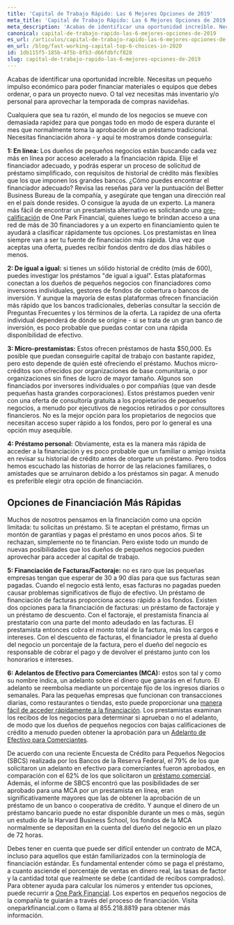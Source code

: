 ```yaml
---
title: 'Capital de Trabajo Rápido: Las 6 Mejores Opciones de 2019'
meta_title: 'Capital de Trabajo Rápido: Las 6 Mejores Opciones de 2019'
meta_description: 'Acabas de identificar una oportunidad increíble. Necesitas un pequeño impulso económico para poder financiar materiales o equipos que debes ordenar, o para un proyecto nuevo. O tal vez necesitas más inventario y/o personal para aprovechar la temporada de compras navideñas.'
canonical: capital-de-trabajo-rapido-las-6-mejores-opciones-de-2019
es_url: /articulos/capital-de-trabajo-rapido-las-6-mejores-opciones-de-2019
en_url: /blog/fast-working-capital-top-6-choices-in-2020
id: 1db115f5-185b-4f5b-8fb3-d66fdbfcf828
slug: capital-de-trabajo-rapido-las-6-mejores-opciones-de-2019
---
```

Acabas de identificar una oportunidad increíble. Necesitas un pequeño impulso económico para poder financiar materiales o equipos que debes ordenar, o para un proyecto nuevo. O tal vez necesitas más inventario y/o personal para aprovechar la temporada de compras navideñas. 

Cualquiera que sea tu razón, el mundo de los negocios se mueve con demasiada rapidez para que pongas todo en modo de espera durante el mes que normalmente toma la aprobación de un préstamo tradicional. Necesitas financiación ahora - y aquí te mostramos donde conseguirla:

<strong>1: En línea:</strong>  Los dueños de pequeños negocios están buscando cada vez más en línea por acceso acelerado a la financiación rápida. Elije el financiador adecuado, y podrás esperar un proceso de solicitud de préstamo simplificado, con requisitos de historial de crédito más flexibles que los que imponen los grandes bancos. ¿Cómo puedes encontrar el financiador adecuado? Revisa las reseñas para ver la puntuación del Better Business Bureau de la compañía, y asegúrate  que tengan una dirección real en el país donde resides. O consigue la ayuda de un experto. La manera más fácil de encontrar un prestamista alternativo es solicitando una [pre-calificación](https://www.oneparkfinancial.com/es/preaprob)  de One Park Financial, quienes luego te brindan acceso a una red de más de 30 financiadores y a un experto en financiamiento quien te ayudará a clasificar rápidamente tus opciones. Los prestamistas en línea siempre van a ser tu fuente de financiación más rápida. Una vez que aceptas una oferta, puedes recibir fondos dentro de dos días hábiles o menos.

<strong>2: De igual a igual:</strong>  si tienes un sólido historial de crédito (más de 600), puedes investigar los préstamos "de igual a igual". Estas plataformas conectan a los dueños de pequeños negocios con financiadores como inversores individuales, gestores de fondos de cobertura o bancos de inversión. Y aunque la mayoría de estas plataformas ofrecen financiación más rápido que los bancos tradicionales, deberías consultar la sección de Preguntas Frecuentes y los términos de la oferta. La rapidez de una oferta individual dependerá de dónde se origine - si se trata de un gran banco de inversión, es poco probable que puedas contar con una rápida disponibilidad de efectivo.

<strong>3: Micro-prestamistas:</strong>  Estos ofrecen préstamos de hasta $50,000. Es posible que puedan conseguirle capital de trabajo con bastante rapidez, pero esto depende de quién esté ofreciendo el préstamo. Muchos micro-créditos son ofrecidos por organizaciones de base comunitaria, o por organizaciones sin fines de lucro de mayor tamaño. Algunos son financiados por inversores individuales o por compañías (que van desde pequeñas hasta grandes corporaciones). Estos préstamos pueden venir con una oferta de consultoría gratuita a los propietarios de pequeños negocios, a menudo por ejecutivos de negocios retirados o por consultores financieros. No es la mejor opción para los propietarios de negocios que necesitan acceso super rápido a los fondos, pero por lo general es una opción muy asequible. 

<strong>4: Préstamo personal:</strong> Obviamente, esta es la manera más rápida de acceder a la financiación y es poco probable que un familiar o amigo insista en revisar su historial de crédito antes de otorgarte un préstamo. Pero todos hemos escuchado las historias de horror de las relaciones familiares, o amistades que se arruinaron debido a los préstamos sin pagar. A menudo es preferible elegir otra opción de financiación. 

## Opciones de Financiación Más Rápidas

Muchos de nosotros pensamos en la financiación como una opción limitada: tu solicitas un préstamo. Si te aceptan el préstamo, firmas un montón de garantías y pagas el préstamo en unos pocos años. Si te rechazan, simplemente no te financian. Pero existe todo un mundo de nuevas posibilidades que los dueños de pequeños negocios pueden aprovechar para acceder al capital de trabajo.

<strong>5: Financiación de Facturas/Factoraje:</strong> no es raro que las pequeñas empresas tengan que esperar de 30 a 90 días para que sus facturas sean pagadas. Cuando el negocio está lento, esas facturas no pagadas pueden causar problemas significativos de flujo de efectivo. Un préstamo de financiación de facturas proporciona acceso rápido a los fondos. Existen dos opciones para la financiación de facturas: un préstamo de factoraje y un préstamo de descuento. Con el factoraje, el prestamista financia al prestatario con una parte del monto adeudado en las facturas. El prestamista entonces cobra el monto total de la factura, más los cargos e intereses. Con el descuento de facturas, el financiador le presta al dueño del negocio un porcentaje de la factura, pero el dueño del negocio es responsable de cobrar el pago y de devolver el préstamo junto con los honorarios e intereses.

<strong>6: Adelantos de Efectivo para Comerciantes (MCA):</strong>  estos son tal y como su nombre indica, un adelanto sobre el dinero que ganarás en el futuro. El adelanto se reembolsa mediante un porcentaje fijo de los ingresos diarios o semanales. Para las pequeñas empresas que funcionan con transacciones diarias, como restaurantes o tiendas, esto puede proporcionar una [manera fácil de acceder rápidamente a la financiación](https://www.oneparkfinancial.com/es/articulos/anticipos-de-efectivo-para-comerciantes). Los prestamistas examinan los recibos de los negocios para determinar si aprueban o no el adelanto, de modo que los dueños de pequeños negocios con bajas calificaciones de crédito a menudo pueden obtener la aprobación para un [Adelanto de Efectivo para Comerciantes](https://www.oneparkfinancial.com/es/articulos/anticipos-de-efectivo-para-comerciantes).

De acuerdo con una reciente Encuesta de Crédito para Pequeños Negocios (SBCS) realizada por los Bancos de la Reserva Federal, el 79% de los que solicitaron un adelanto en efectivo para comerciantes fueron aprobados, en comparación con el 62% de los que solicitaron un [préstamo comercial](https://www.oneparkfinancial.com/es/articulos/como-funciona-la-consolidad-de-deudas). Además, el informe de SBCS encontró que las posibilidades de ser aprobado para una MCA por un prestamista en línea, eran significativamente mayores que las de obtener la aprobación de un préstamo de un banco o cooperativa de crédito. Y aunque el dinero de un préstamo bancario puede no estar disponible durante un mes o más, según un estudio de la Harvard Business School, los fondos de la MCA normalmente se depositan en la cuenta del dueño del negocio en un plazo de 72 horas.

Debes tener en cuenta que puede ser difícil entender un contrato de MCA, incluso para aquellos que están familiarizados con la terminología de financiación estándar. Es fundamental entender cómo se paga el préstamo, a cuanto asciende el porcentaje de ventas en dinero real, las tasas de factor y la cantidad total que realmente se debe (cantidad de recibos comprados). Para obtener ayuda para calcular los números y entender tus opciones, puede recurrir a [One Park Financial](https://www.oneparkfinancial.com/es/). Los expertos en pequeños negocios de la compañía te guiarán a través del proceso de financiación. Visita oneparkfinancial.com o llama al 855.218.8819 para obtener más información.